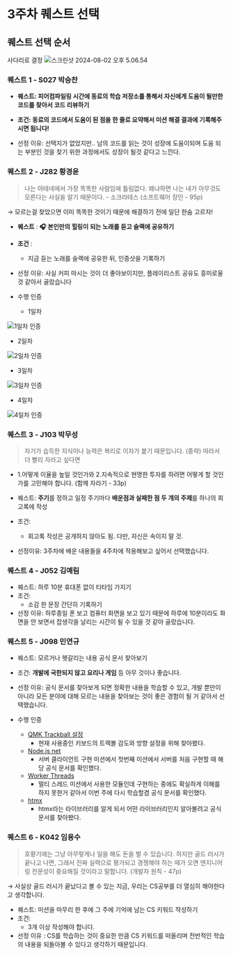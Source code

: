 # 3주차 퀘스트 선택
## 퀘스트 선택 순서
사다리로 결정
![스크린샷 2024-08-02 오후 5.06.54](https://hackmd.io/_uploads/S1YXSM9Y0.png)

### 퀘스트 1 - S027 박승찬
- **퀘스트: 피어컴파일링 시간에 동료의 학습 저장소를 통해서 자신에게 도움이 될만한 코드를 찾아서 코드 리뷰하기**
- **조건: 동료의 코드에서 도움이 된 점을 한 줄로 요약해서 미션 해결 결과에 기록해주시면 됩니다!**

- 선정 이유: 선택지가 없었지만.. 남의 코드를 읽는 것이 성장에 도움이되며 도움 되는 부분인 것을 찾기 위한 과정에서도 성장이 될것 같다고 느낀다.

### 퀘스트 2 - J282 황경윤

> 나는 아테네에서 가장 똑똑한 사람임에 틀림없다. 왜냐하면 나는 내가 아무것도 모른다는 사실을 알기 때문이다. - 소크라테스
(소프트웨어 장인 - 95p)
> 

→ 모르는걸 찾았으면 이미 똑똑한 것이기 때문에 해결하기 전에 일단 한숨 고르자!

- **퀘스트** :  **🎧 본인만의 힐링이 되는 노래를 듣고 슬랙에 공유하기**
- **조건** :
    - 지금 듣는 노래를 슬랙에 공유한 뒤, 인증샷을 기록하기

- 선정 이유: 사실 커피 마시는 것이 더 좋아보이지만, 플레이리스트 공유도 흥미로울 것 같아서 골랐습니다
- 수행 인증
  - 1일차
    
![1일차 인증](https://github.com/user-attachments/assets/0a3fbdbf-ec75-4abc-8fec-d6f1f40c58d4)

  - 2일차

![2일차 인증](https://github.com/user-attachments/assets/1dd1ba3b-2b67-4daa-894a-d684145650cd)

  - 3일차

![3일차 인증](https://github.com/user-attachments/assets/18d2fcf7-2c06-4200-baab-140e6593f37c)


  - 4일차

 ![4일차 인증](https://github.com/user-attachments/assets/0cedc8d0-412a-473c-b696-9ee2991c26e5)
  

### 퀘스트 3 - **J103 박무성**

> 자기가 습득한 지식이나 능력은 복리로 이자가 붙기 때문입니다.
> (중략) 따라서 더 빨리 자라고 싶다면

- 1.어떻게 이율을 높일 것인가와 2.지속적으로 현명한 투자를 하려면 어떻게 할 것인가를 고민해야 합니다.
   (함께 자라기 - 33p)
 

- 퀘스트: **주기**를 정하고 일정 주기마다 **배운점과 실패한 점 두 개의 주제**를 하나의 회고록에 작성
- 조건:
  - 회고록 작성은 공개하지 않아도 됨. 다만, 자신은 속이지 말 것.
- 선정이유: 3주차에 배운 내용들을 4주차에 적용해보고 싶어서 선택했습니다.

### 퀘스트 4 - J052 김예림

- 퀘스트: 하루 10분 휴대폰 없이 티타임 가지기
- 조건:
  - 소감 한 문장 간단히 기록하기
- 선정 이유: 하루종일 폰 보고 컴퓨터 화면을 보고 있기 때문에 하루에 10분이라도 화면을 안 보면서 잡생각을 날리는 시간이 될 수 있을 것 같아 골랐습니다.

### 퀘스트 5 - J098 민연규

- 퀘스트: 모르거나 헷갈리는 내용 공식 문서 찾아보기
- 조건: **개발에 국한되지 않고 요리나 게임** 등 아무 것이나 좋습니다.
- 선정 이유: 공식 문서를 찾아보게 되면 정확한 내용을 학습할 수 있고, 개발 뿐만이 아니라 모든 분야에 대해 모르는 내용을 찾아보는 것이 좋은 경험이 될 거 같아서 선택했습니다.

- 수행 인증
    - [QMK Trackball 설정](https://docs.qmk.fm/features/pointing_device)
        - 현재 사용중인 키보드의 트랙볼 감도와 방향 설정을 위해 찾아봤다.
    - [Node.js net](https://nodejs.org/api/net.html)
        - 서버 클라이언트 구현 미션에서 첫번째 미션에서 서버를 처음 구현할 때 해당 공식 문서를 확인했다.
    - [Worker Threads](https://nodejs.org/api/worker_threads.html)
        - 멀티 스레드 미션에서 사용한 모듈인데 구현하는 중에도 확실하게 이해를 하지 못한거 같아서 이번 주에 다시 학습할겸 공식 문서를 확인했다.
    - [htmx](https://htmx.org/docs/#introduction)
        - htmx라는 라이브러리를 알게 되서 어떤 라이브러리인지 알아볼려고 공식 문서를 찾아봤다.

### 퀘스트 6 - K042 임용수

> 호황기에는 그냥 아무렇게나 일을 해도 돈을 벌 수 있습니다. 하지만 골드 러시가 끝나고 나면, 그래서 진짜 실력으로 평가되고 경쟁해야 하는 때가 오면 엔지니어링 전문성이 중요해질 것이라고 말합니다. (개발자 원칙 - 47p)

→ 사실상 골드 러시가 끝났다고 볼 수 있는 지금, 우리는 CS공부를 더 열심히 해야한다고 생각합니다.

- 퀘스트: 미션을 마무리 한 후에 그 주에 기억에 남는 CS 키워드 작성하기
- 조건:
  - 3개 이상 작성해야 합니다.
- 선정 이유 : CS를 학습하는 것이 중요한 만큼 CS 키워드를 떠올리며 전반적인 학습의 내용을 되돌아볼 수 있다고 생각하기 때문입니다.

